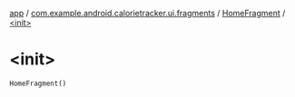 [app](../../index.md) / [com.example.android.calorietracker.ui.fragments](../index.md) / [HomeFragment](index.md) / [&lt;init&gt;](./-init-.md)

# &lt;init&gt;

`HomeFragment()`